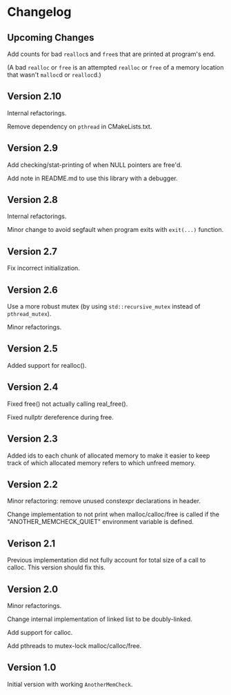# Changelog

## Upcoming Changes

Add counts for bad `realloc`s and `free`s that are printed at program's end.

(A bad `realloc` or `free` is an attempted `realloc` or `free` of a memory
location that wasn't `malloc`d or `realloc`d.)

## Version 2.10

Internal refactorings.

Remove dependency on `pthread` in CMakeLists.txt.

## Version 2.9

Add checking/stat-printing of when NULL pointers are free'd.

Add note in README.md to use this library with a debugger.

## Version 2.8

Internal refactorings.

Minor change to avoid segfault when program exits with `exit(...)` function.

## Version 2.7

Fix incorrect initialization.

## Version 2.6

Use a more robust mutex (by using `std::recursive_mutex` instead of
`pthread_mutex`).

Minor refactorings.

## Version 2.5

Added support for realloc().

## Version 2.4

Fixed free() not actually calling real_free().

Fixed nullptr dereference during free.

## Version 2.3

Added ids to each chunk of allocated memory to make it easier to keep track of
which allocated memory refers to which unfreed memory.

## Version 2.2

Minor refactoring: remove unused constexpr declarations in header.

Change implementation to not print when malloc/calloc/free is called if the
"ANOTHER_MEMCHECK_QUIET" environment variable is defined.

## Verison 2.1

Previous implementation did not fully account for total size of a call to
calloc. This version should fix this.

## Version 2.0

Minor refactorings.

Change internal implementation of linked list to be doubly-linked.

Add support for calloc.

Add pthreads to mutex-lock malloc/calloc/free.

## Version 1.0

Initial version with working `AnotherMemCheck`.
